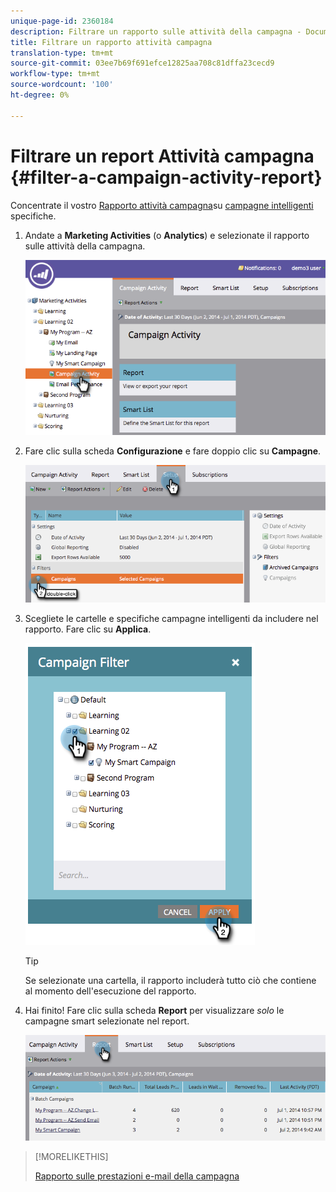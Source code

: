 ```yaml
---
unique-page-id: 2360184
description: Filtrare un rapporto sulle attività della campagna - Documenti Marketo - Documentazione del prodotto
title: Filtrare un rapporto attività campagna
translation-type: tm+mt
source-git-commit: 03ee7b69f691efce12825aa708c81dffa23cecd9
workflow-type: tm+mt
source-wordcount: '100'
ht-degree: 0%

---
```



# Filtrare un report Attività campagna {#filter-a-campaign-activity-report}

Concentrate il vostro [Rapporto attività campagna](/help/marketo/product-docs/reporting/basic-reporting/report-types/campaign-activity-report.md)su [campagne intelligenti ](/help/marketo/product-docs/core-marketo-concepts/smart-campaigns/creating-a-smart-campaign/understanding-batch-and-trigger-smart-campaigns.md) specifiche.

1. Andate a **Marketing Activities** (o **Analytics**) e selezionate il rapporto sulle attività della campagna.

   ![](assets/image2014-9-16-16-3a13-3a56.png)

1. Fare clic sulla scheda **Configurazione** e fare doppio clic su **Campagne**.

   ![](assets/image2014-9-16-16-3a14-3a1.png)

1. Scegliete le cartelle e specifiche campagne intelligenti da includere nel rapporto. Fare clic su **Applica**.

   ![](assets/image2014-9-16-16-3a14-3a11.png)

   >[!TIP]
   >
   >Se selezionate una cartella, il rapporto includerà tutto ciò che contiene al momento dell&#39;esecuzione del rapporto.

1. Hai finito! Fare clic sulla scheda **Report** per visualizzare _solo_ le campagne smart selezionate nel report.

   ![](assets/image2014-9-16-16-3a14-3a32.png)

>[!MORELIKETHIS]
>
>[Rapporto sulle prestazioni e-mail della campagna](/help/marketo/product-docs/reporting/basic-reporting/report-types/campaign-email-performance-report.md)
